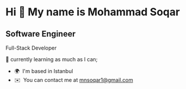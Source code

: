 Hi 👋 My name is Mohammad Soqar
===============================

Software Engineer
--------------------
Full-Stack Developer

🌱 currently learning as much as I can;

*   🌍  I'm based in Istanbul
*   ✉️  You can contact me at [mnsoqar1@gmail.com](mailto:mnsoqar1@gmail.com)

                               
